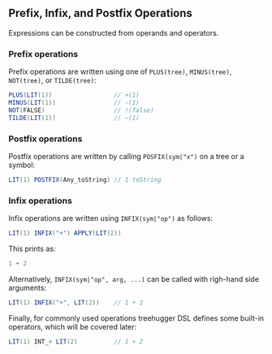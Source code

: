 Prefix, Infix, and Postfix Operations
-------------------------------------

Expressions can be constructed from operands and operators.

### Prefix operations

Prefix operations are written using one of `PLUS(tree)`, `MINUS(tree)`, `NOT(tree)`, or `TILDE(tree)`:

```scala
PLUS(LIT(1))                 // +(1)
MINUS(LIT(1))                // -(1)
NOT(FALSE)                   // !(false)
TILDE(LIT(1))                // ~(1)
```

### Postfix operations

Postfix operations are written by calling `POSFIX(sym|"x")` on a tree or a symbol:

```scala
LIT(1) POSTFIX(Any_toString) // 1 toString
```

### Infix operations

Infix operations are written using `INFIX(sym|"op")` as follows:

```scala
LIT(1) INFIX("+") APPLY(LIT(2))
```

This prints as:

```scala
1 + 2
```

Alternatively, `INFIX(sym|"op", arg, ...)` can be called with righ-hand side arguments:

```scala
LIT(1) INFIX("+", LIT(2))    // 1 + 2
```

Finally, for commonly used operations treehugger DSL defines some built-in operators, which will be covered later:

```scala
LIT(1) INT_+ LIT(2)          // 1 + 2
```
